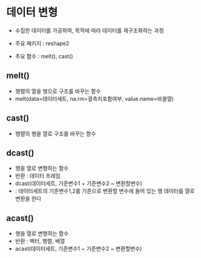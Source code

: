 # 데이터 변형
- 수집한 데이터를 가공하여, 목적에 따라 데이터를 재구조화하는 과정

- 주요 패키지 : reshape2
- 주요 함수 : melt(), cast()



## melt() 
- 행렬의 열을 행으로 구조를 바꾸는 함수
- melt(data=데이터세트, na.rm=결측치포함여부, value.name=바꿀열)


## cast()
- 행렬의 행을 열로 구조를 바꾸는 함수

## dcast()
- 행을 열로 변형하는 함수
- 반환 : 데이터 프레임
- dcast(데이터세트, 기준변수1 + 기준변수2 ~ 변환할변수)
- : 데이터세트의 기준변수1,2를 기준으로 변환할 변수에 들어 있는
    행 데이터를 열로 변환을 한다

## acast()
- 행을 열로 변형하는 함수
- 반환 : 벡터, 행렬, 배열
- acast(데이터세트, 기준변수1 ~ 기준변수2 ~ 변환할변수)


